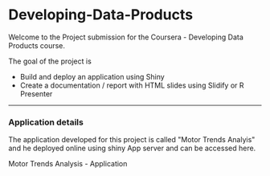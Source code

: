 # Developing-Data-Products
Welcome to the Project submission for the Coursera - Developing Data Products course.

The goal of the project is
- Build and deploy an application using Shiny
- Create a documentation / report with HTML slides using Slidify or R Presenter

***

### Application details
The application developed for this project is called "Motor Trends Analyis" and he deployed online using shiny App server and can be accessed here.

<a herf="https://sreenez.shinyapps.io/ShinyProject/"> Motor Trends Analysis - Application</a>
